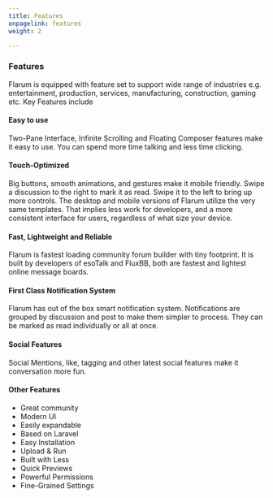 ```yaml
---
title: Features
onpagelink: features
weight: 2

---
```


### **Features**

Flarum is equipped with feature set to support wide range of industries e.g. entertainment, production, services, manufacturing, construction, gaming etc. Key Features include

#### Easy to use

Two-Pane Interface, Infinite Scrolling and Floating Composer features make it easy to use. You can spend more time talking and less time clicking.

#### Touch-Optimized

Big buttons, smooth animations, and gestures make it mobile friendly. Swipe a discussion to the right to mark it as read. Swipe it to the left to bring up more controls. The desktop and mobile versions of Flarum utilize the very same templates. That implies less work for developers, and a more consistent interface for users, regardless of what size your device.

#### Fast, Lightweight and Reliable

Flarum is fastest loading community forum builder with tiny footprint. It is built by developers of esoTalk and FluxBB, both are fastest and lightest online message boards.

#### First Class Notification System

Flarum has out of the box smart notification system. Notifications are grouped by discussion and post to make them simpler to process. They can be marked as read individually or all at once.

#### Social Features

Social Mentions, like, tagging and other latest social features make it conversation more fun.

#### Other Features

- Great community
- Modern UI
- Easily expandable
- Based on Laravel
- Easy Installation
- Upload &amp; Run
- Built with Less
- Quick Previews
- Powerful Permissions
- Fine-Grained Settings
